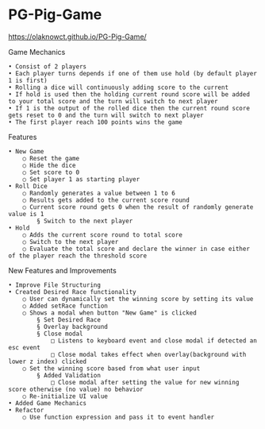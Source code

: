 # PG-Pig-Game

https://olaknowct.github.io/PG-Pig-Game/

Game Mechanics

	• Consist of 2 players
	• Each player turns depends if one of them use hold (by default player 1 is first) 
	• Rolling a dice will continuously adding score to the current 
	• If hold is used then the holding current round score will be added to your total score and the turn will switch to next player
	• If 1 is the output of the rolled dice then the current round score gets reset to 0 and the turn will switch to next player 
	• The first player reach 100 points wins the game
	
Features

	• New Game
		○ Reset the game
		○ Hide the dice
		○ Set score to 0
		○ Set player 1 as starting player
	• Roll Dice
		○ Randomly generates a value between 1 to 6
		○ Results gets added to the current score round
		○ Current score round gets 0 when the result of randomly generate value is 1 
			§ Switch to the next player
	• Hold 
		○ Adds the current score round to total score
		○ Switch to the next player
		○ Evaluate the total score and declare the winner in case either of the player reach the threshold score 


New Features and Improvements 

	• Improve File Structuring
	• Created Desired Race functionality
		○ User can dynamically set the winning score by setting its value 
		○ Added setRace function
		○ Shows a modal when button "New Game" is clicked
			§ Set Desired Race
			§ Overlay background
			§ Close modal
				□ Listens to keyboard event and close modal if detected an esc event
				□ Close modal takes effect when overlay(background with lower z index) clicked
		○ Set the winning score based from what user input 
			§ Added Validation
				□ Close modal after setting the value for new winning score otherwise (no value) no behavior
		○ Re-initialize UI value
	• Added Game Mechanics
	• Refactor
		○ Use function expression and pass it to event handler 
